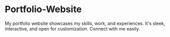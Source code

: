 # Portfolio-Website
My portfolio website showcases my skills, work, and experiences. It's sleek, interactive, and open for customization. Connect with me easily.
